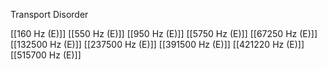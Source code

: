 Transport Disorder

[[160 Hz (E)]]
[[550 Hz (E)]]
[[950 Hz (E)]]
[[5750 Hz (E)]]
[[67250 Hz (E)]]
[[132500 Hz (E)]]
[[237500 Hz (E)]]
[[391500 Hz (E)]]
[[421220 Hz (E)]]
[[515700 Hz (E)]]